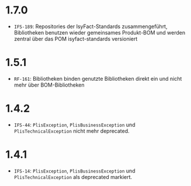 # 1.7.0
- `IFS-189`: Repositories der IsyFact-Standards zusammengeführt, Bibliotheken benutzen wieder gemeinsames Produkt-BOM und werden zentral über das POM isyfact-standards versioniert

# 1.5.1
- `RF-161`: Bibliotheken binden genutzte Bibliotheken direkt ein und nicht mehr über BOM-Bibliotheken

# 1.4.2
- `IFS-44`: `PlisException`, `PlisBusinessException` und `PlisTechnicalException` nicht mehr deprecated.

# 1.4.1
- `IFS-14`: `PlisException`, `PlisBusinessException` und `PlisTechnicalException` als deprecated markiert.

